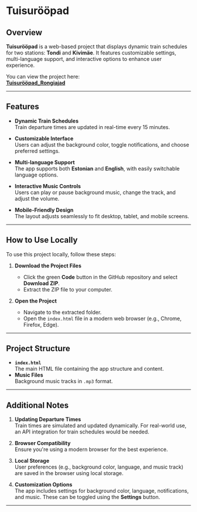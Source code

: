 # Tuisurööpad

## Overview
**Tuisurööpad** is a web-based project that displays dynamic train schedules for two stations: **Tondi** and **Kivimäe**. It features customizable settings, multi-language support, and interactive options to enhance user experience.

You can view the project here:  
[**Tuisurööpad_Rongiajad**](http://joelriive.me/Tuisurööpad_Rongiajad/)

---

## Features
- **Dynamic Train Schedules**  
  Train departure times are updated in real-time every 15 minutes.

- **Customizable Interface**  
  Users can adjust the background color, toggle notifications, and choose preferred settings.

- **Multi-language Support**  
  The app supports both **Estonian** and **English**, with easily switchable language options.

- **Interactive Music Controls**  
  Users can play or pause background music, change the track, and adjust the volume.

- **Mobile-Friendly Design**  
  The layout adjusts seamlessly to fit desktop, tablet, and mobile screens.

---

## How to Use Locally
To use this project locally, follow these steps:

1. **Download the Project Files**
   - Click the green **Code** button in the GitHub repository and select **Download ZIP**.
   - Extract the ZIP file to your computer.

2. **Open the Project**
   - Navigate to the extracted folder.
   - Open the `index.html` file in a modern web browser (e.g., Chrome, Firefox, Edge).

---

## Project Structure
- **`index.html`**  
  The main HTML file containing the app structure and content.
- **Music Files**  
  Background music tracks in `.mp3` format.

---

## Additional Notes
1. **Updating Departure Times**  
   Train times are simulated and updated dynamically. For real-world use, an API integration for train schedules would be needed.

2. **Browser Compatibility**  
   Ensure you're using a modern browser for the best experience.

3. **Local Storage**  
   User preferences (e.g., background color, language, and music track) are saved in the browser using local storage.

4. **Customization Options**  
   The app includes settings for background color, language, notifications, and music. These can be toggled using the **Settings** button.

---
